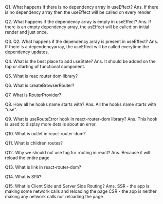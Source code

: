 Q1. What happens if there is no dependency array in useEffect?
Ans. If there is no dependency array then the useEffect will be called on every render

Q2. What happens if the dependency array is empty in useEffect?
Ans. If there is an empty dependency array, the usEffect will be called on initial render and just once.

Q3. Q2. What happens if the dependency array is present in useEffect?
Ans. If there is a dependencyarray, the useEffect will be called everytime the dependency updates.

Q4. What is the best place to add useState?
Ans. It should be added on the top or starting of functional component.

Q5. What is reac router dom library?

Q6. What is createBrowserRouter?

Q7. What is RouterProvider?

Q8. How all he hooks name starts with?
Ans. All the hooks name starts with "use".

Q9. What is useRouteError hook in react-router-dom library?
Ans. This hook is used to display more details about an error.

Q10. What is outlet in react-router-dom?

Q11. What is children routes?

Q12. Why we should not use <a> tag for routing in react?
Ans. Because it will reload the entire page

Q13. What is link in react-router-dom?

Q14. What is SPA?

Q15. What is Client Side and Server Side Routing?
Ams. SSR - the app is making some network calls and reloading the page
     CSR - the app is neither making any network calls nor reloading the page 